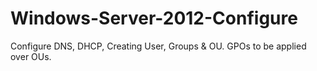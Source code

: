 # Windows-Server-2012-Configure
Configure DNS, DHCP, Creating User, Groups & OU.
GPOs to be applied over OUs.
